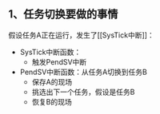 ## 1、任务切换要做的事情

假设任务A正在运行，发生了[[SysTick中断]]：

* SysTick中断函数：
	* 触发PendSV中断
* PendSV中断函数：从任务A切换到任务B
  * 保存A的现场
  * 挑选出下一个任务，假设是任务B
  * 恢复B的现场
